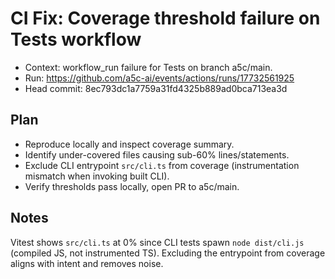 # CI Fix: Coverage threshold failure on Tests workflow

- Context: workflow_run failure for Tests on branch a5c/main.
- Run: https://github.com/a5c-ai/events/actions/runs/17732561925
- Head commit: 8ec793dc1a7759a31fd4325b889ad0bca713ea3d

## Plan

- Reproduce locally and inspect coverage summary.
- Identify under-covered files causing sub-60% lines/statements.
- Exclude CLI entrypoint `src/cli.ts` from coverage (instrumentation mismatch when invoking built CLI).
- Verify thresholds pass locally, open PR to a5c/main.

## Notes

Vitest shows `src/cli.ts` at 0% since CLI tests spawn `node dist/cli.js` (compiled JS, not instrumented TS). Excluding the entrypoint from coverage aligns with intent and removes noise.
